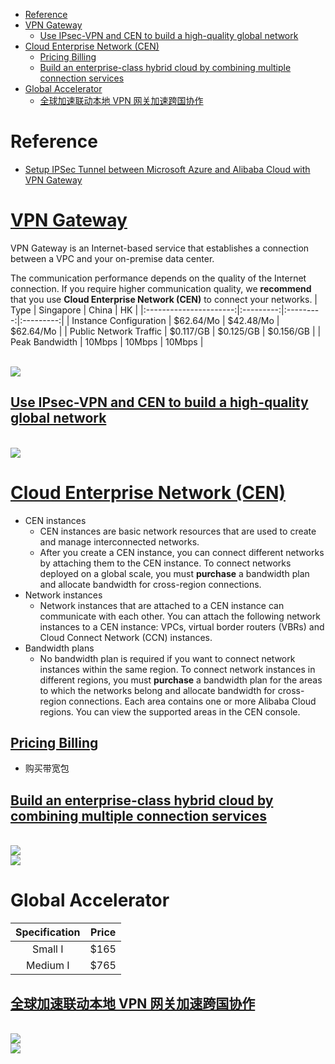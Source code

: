 - [Reference](#reference)
- [VPN Gateway](#vpn-gateway)
    - [Use IPsec-VPN and CEN to build a high-quality global network](#use-ipsec-vpn-and-cen-to-build-a-high-quality-global-network)
- [Cloud Enterprise Network (CEN)](#cloud-enterprise-network-cen)
    - [Pricing Billing](#pricing-billing)
    - [Build an enterprise-class hybrid cloud by combining multiple connection services](#build-an-enterprise-class-hybrid-cloud-by-combining-multiple-connection-services)
- [Global Accelerator](#global-accelerator)
    - [全球加速联动本地 VPN 网关加速跨国协作](#全球加速联动本地-vpn-网关加速跨国协作)

# Reference
- [Setup IPSec Tunnel between Microsoft Azure and Alibaba Cloud with VPN Gateway](https://www.alibabacloud.com/blog/setup-ipsec-tunnel-between-microsoft-azure-and-alibaba-cloud-with-vpn-gateway_593919)

# [VPN Gateway](https://www.alibabacloud.com/tc/product/vpn-gateway/pricing)
VPN Gateway is an Internet-based service that establishes a connection between a VPC and your on-premise data center.

The communication performance depends on the quality of the Internet connection. If you require higher communication quality, we **recommend** that you use **Cloud Enterprise Network (CEN)** to connect your networks.
|          Type          | Singapore |   China   |    HK     |
|:----------------------:|:---------:|:---------:|:---------:|
| Instance Configuration | $62.64/Mo | $42.48/Mo | $62.64/Mo |
| Public Network Traffic | $0.117/GB | $0.125/GB | $0.156/GB |
|     Peak Bandwidth     |  10Mbps   |  10Mbps   |  10Mbps   |

<br><img src="https://help-static-aliyun-doc.aliyuncs.com/assets/img/zh-CN/7297219951/p3319.png">

## [Use IPsec-VPN and CEN to build a high-quality global network](https://www.alibabacloud.com/help/doc-detail/110822.htm?spm=a2c63.p38356.b99.90.5a991350fDF1EY)
<br><img src="https://help-static-aliyun-doc.aliyuncs.com/assets/img/zh-CN/2641114851/p71266.png">

# [Cloud Enterprise Network (CEN)](https://www.alibabacloud.com/help/tc/doc-detail/59870.htm)
- CEN instances
    - CEN instances are basic network resources that are used to create and manage interconnected networks.
    - After you create a CEN instance, you can connect different networks by attaching them to the CEN instance. To connect networks deployed on a global scale, you must **purchase** a bandwidth plan and allocate bandwidth for cross-region connections.
- Network instances
    - Network instances that are attached to a CEN instance can communicate with each other. You can attach the following network instances to a CEN instance: VPCs, virtual border routers (VBRs) and Cloud Connect Network (CCN) instances.
- Bandwidth plans
    - No bandwidth plan is required if you want to connect network instances within the same region. To connect network instances in different regions, you must **purchase** a bandwidth plan for the areas to which the networks belong and allocate bandwidth for cross-region connections. Each area contains one or more Alibaba Cloud regions. You can view the supported areas in the CEN console.

## [Pricing Billing](https://www.alibabacloud.com/help/zh/doc-detail/64650.htm?spm=a2796.11534813.8215766810.28.1bd4d7d2cVerUx)
- 购买带宽包

## [Build an enterprise-class hybrid cloud by combining multiple connection services](https://www.alibabacloud.com/help/doc-detail/101136.htm?spm=a2c63.p38356.b99.105.4f047100C8mZu3)
<br><img src="https://help-static-aliyun-doc.aliyuncs.com/assets/img/83131/156508652235239_en-US.png">
<br><img src="https://img.alicdn.com/tfs/TB1gRqPHYrpK1RjSZTEXXcWAVXa-1530-1140.png">

# Global Accelerator
| Specification | Price |
|:-------------:|:-----:|
|    Small I    | $165  |
|   Medium I    | $765  |

## [全球加速联动本地 VPN 网关加速跨国协作](https://www.alibabacloud.com/help/zh/doc-detail/160672.htm?spm=a2c63.p38356.b99.81.58565d5dtsfOEf)
<br><img src="https://help-static-aliyun-doc.aliyuncs.com/assets/img/zh-CN/7263473361/p84077.png">
<br><img src="https://help-static-aliyun-doc.aliyuncs.com/assets/img/zh-CN/3520358951/p96634.png">